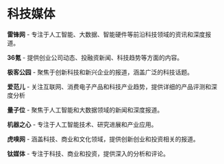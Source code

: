 # 科技媒体

**雷锋网** - 专注于人工智能、大数据、智能硬件等前沿科技领域的资讯和深度报道。

**36氪** - 提供创业公司动态、投融资新闻、科技趋势等方面的内容。

**极客公园** - 聚焦于创新科技和新兴企业的报道，涵盖广泛的科技话题。

**爱范儿** - 关注互联网、消费电子产品和科技产业趋势，提供详细的产品评测和深度分析

**量子位** - 聚焦于人工智能和大数据领域的新闻和深度报道。

**机器之心** - 专注于人工智能技术、研究进展和产业应用。

**虎嗅网** - 涵盖科技、商业和文化领域，提供创新创业和投资相关的报道。

**钛媒体** - 专注于科技、商业和投资，提供深入的分析和评论。
